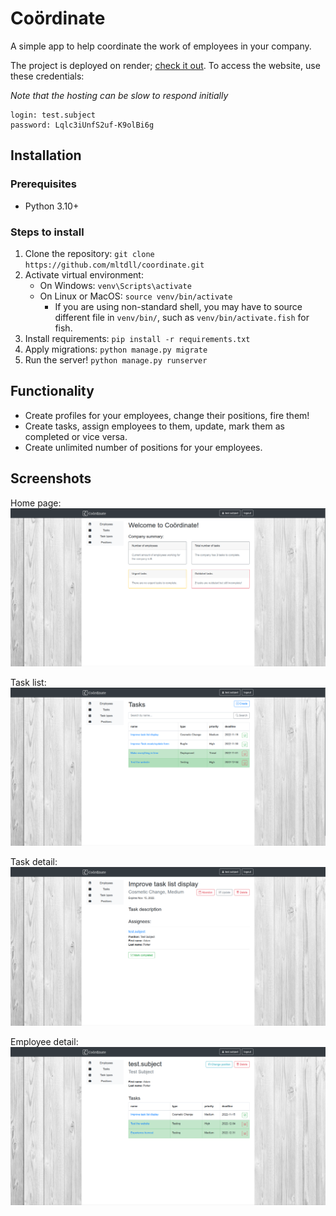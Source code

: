 # Coördinate

A simple app to help coordinate the work of employees in your company.

The project is deployed on render; [check it out](https://coordinate.onrender.com/). To access the website, use these credentials:

*Note that the hosting can be slow to respond initially*

```
login: test.subject
password: Lqlc3iUnfS2uf-K9olBi6g
```


## Installation

### Prerequisites
* Python 3.10+

### Steps to install

1. Clone the repository:
`
git clone https://github.com/mltdll/coordinate.git
`
2. Activate virtual environment: 
    * On Windows: `venv\Scripts\activate`
    * On Linux or MacOS: `source venv/bin/activate`
      * If you are using non-standard shell, you may have to source different file in `venv/bin/`, such as `venv/bin/activate.fish` for fish.
3. Install requirements: `pip install -r requirements.txt`
4. Apply migrations: `python manage.py migrate`
5. Run the server! `python manage.py runserver`

## Functionality
* Create profiles for your employees, change their positions, fire them!
* Create tasks, assign employees to them, update, mark them as completed or vice versa.
* Create unlimited number of positions for your employees. 

## Screenshots

Home page:
![](screenshots/homepage.png)

Task list:
![](screenshots/task_list.png)

Task detail:
![](screenshots/task_detail.png)

Employee detail:
![](screenshots/employee_detail.png)
